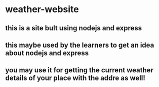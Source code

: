 # weather-website
## this is a site bult using nodejs and express
## this maybe used by the learners to get an idea about nodejs and express
## you may use it for getting the current weather details of your place with the addre as well!
